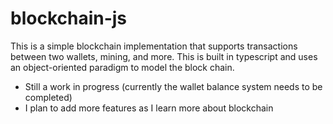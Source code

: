 # blockchain-js

This is a simple blockchain implementation that supports transactions between two wallets, mining, and more. This is built in typescript and uses an object-oriented paradigm to model the block chain. 
* Still a work in progress (currently the wallet balance system needs to be completed)
* I plan to add more features as I learn more about blockchain

